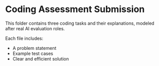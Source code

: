 # Coding Assessment Submission

This folder contains three coding tasks and their explanations, modeled after real AI evaluation roles.

Each file includes:

- A problem statement
- Example test cases
- Clear and efficient solution

